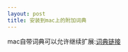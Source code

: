 ```yaml
---
layout: post
title: 安装到mac上的附加词典
---
```



mac自带词典可以允许继续扩展:<a href="http://abloz.com/huzheng/stardict-dic/zh_CN/">词典链接</a> 
